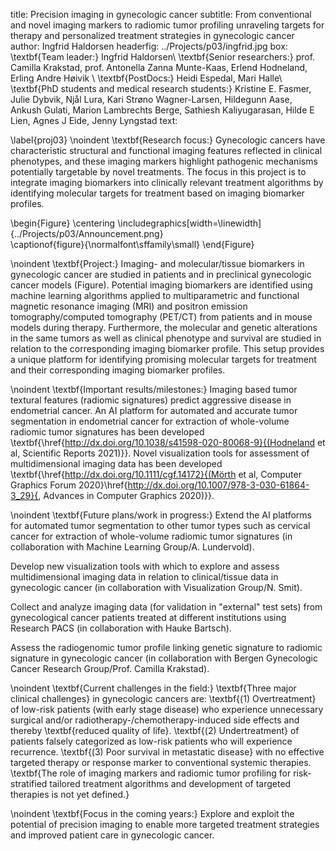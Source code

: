 title: Precision imaging in gynecologic cancer
subtitle: From conventional and novel imaging markers to radiomic tumor profiling unraveling targets for therapy and personalized treatment strategies in gynecologic cancer 
author: Ingfrid Haldorsen
headerfig: ../Projects/p03/ingfrid.jpg
box: \textbf{Team leader:} Ingfrid Haldorsen\\ \textbf{Senior researchers:} prof. Camilla Krakstad, prof. Antonella Zanna Munte-Kaas, Erlend Hodneland, Erling Andre Høivik \\ \textbf{PostDocs:} Heidi Espedal, Mari Halle\\ \textbf{PhD students and medical research students:} Kristine E. Fasmer, Julie Dybvik, Njål Lura, Kari Strøno Wagner-Larsen, Hildegunn Aase, Ankush Gulati, Marion Lambrechts Berge, Sathiesh Kaliyugarasan, Hilde E Lien, Agnes J Eide, Jenny Lyngstad 
text:

\label{proj03}
\noindent
\textbf{Research focus:} Gynecologic cancers have characteristic structural and functional imaging features reflected in clinical phenotypes, and these imaging markers highlight pathogenic mechanisms potentially targetable by novel treatments. The focus in this project is to integrate imaging biomarkers into clinically relevant treatment algorithms by identifying molecular targets for treatment based on imaging biomarker profiles. 

\begin{Figure}
    \centering
    \includegraphics[width=\linewidth]{../Projects/p03/Announcement.png}  
    \captionof{figure}{\normalfont\sffamily\small}
\end{Figure}

\noindent
\textbf{Project:} Imaging- and molecular/tissue biomarkers in gynecologic cancer are studied in patients and in preclinical gynecologic cancer models (Figure). Potential imaging biomarkers are identified using machine learning algorithms applied to multiparametric and functional magnetic resonance imaging (MRI) and positron emission tomography/computed tomography (PET/CT) from patients and in mouse models during therapy. Furthermore, the molecular and genetic alterations in the same tumors as well as clinical phenotype and survival are studied in relation to the corresponding imaging biomarker profile. This setup provides a unique platform for identifying promising molecular targets for treatment and their corresponding imaging biomarker profiles.   


\noindent
\textbf{Important results/milestones:} Imaging based tumor textural features (radiomic signatures) predict aggressive disease in endometrial cancer.
An AI platform for automated and accurate tumor segmentation in endometrial cancer for extraction of whole-volume radiomic tumor signatures has been developed \textbf{\href{http://dx.doi.org/10.1038/s41598-020-80068-9}{(Hodneland et al, Scientific Reports 2021)}}.
Novel visualization tools for assessment of multidimensional imaging data has been developed \textbf{\href{http://dx.doi.org/10.1111/cgf.14172}{(Mörth et al, Computer Graphics Forum 2020}\href{http://dx.doi.org/10.1007/978-3-030-61864-3_29}{, Advances in Computer Graphics 2020)}}.


\noindent
\textbf{Future plans/work in progress:} 
Extend the AI platforms for automated tumor segmentation to other tumor types such as cervical cancer for extraction of whole-volume radiomic tumor signatures (in collaboration with Machine Learning Group/A. Lundervold).

Develop new visualization tools with which to explore and assess multidimensional imaging data in relation to clinical/tissue data in gynecologic cancer (in collaboration with Visualization Group/N. Smit). 

Collect and analyze imaging data (for validation in "external" test sets) from gynecological cancer patients treated at different institutions using Research PACS (in collaboration with Hauke Bartsch).  

Assess the radiogenomic tumor profile linking genetic signature to radiomic signature in gynecologic cancer (in collaboration with Bergen Gynecologic Cancer Research Group/Prof. Camilla Krakstad). 

\noindent
\textbf{Current challenges in the field:} \textbf{Three major clinical challenges} in gynecologic cancers are:  \textbf{(1) Overtreatment} of low-risk patients (with early stage disease) who experience unnecessary surgical and/or radiotherapy-/chemotherapy-induced side effects and thereby \textbf{reduced quality of life}. \textbf{(2) Undertreatment} of patients falsely categorized as low-risk patients who will experience recurrence. \textbf{(3) Poor survival in metastatic disease} with no effective targeted therapy or response marker to conventional systemic therapies. \textbf{The role of imaging markers and radiomic tumor profiling for risk-stratified tailored treatment algorithms and development of targeted therapies is not yet defined.}  


\noindent
\textbf{Focus in the coming years:} 
Explore and exploit the potential of precision imaging to enable more targeted treatment strategies and improved patient care in gynecologic cancer.  

 